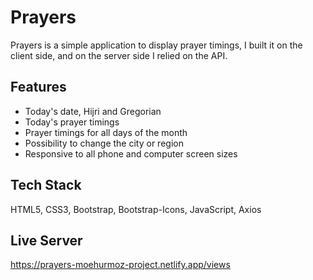 # Prayers

Prayers is a simple application to display prayer timings, I built it on the client side, and on the server side I relied on the API.

## Features

- Today's date, Hijri and Gregorian
- Today's prayer timings
- Prayer timings for all days of the month
- Possibility to change the city or region
- Responsive to all phone and computer screen sizes

## Tech Stack

HTML5, CSS3, Bootstrap, Bootstrap-Icons, JavaScript, Axios

## Live Server

https://prayers-moehurmoz-project.netlify.app/views
